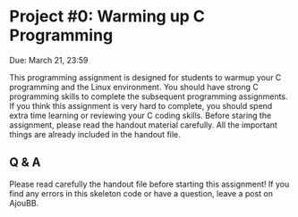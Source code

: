 # Project #0: Warming up C Programming

Due: March 21, 23:59

This programming assignment is designed for students to warmup your C programming and the Linux environment. You should have strong C programming skills to complete the subsequent programming assignments. If you think this assignment is very hard to complete, you should spend extra time learning or reviewing your C coding skills. Before staring the assignment, please read the handout material carefully. All the important things are already included in the handout file. 




## Q & A
Please read carefully the handout file before starting this assignment! If you find any errors in this skeleton code or have a question, leave a post on AjouBB. 
